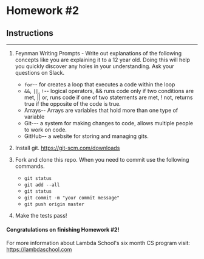# Homework #2

## Instructions
---
1. Feynman Writing Prompts - Write out explanations of the following concepts like you are explaining it to a 12 year old.  Doing this will help you quickly discover any holes in your understanding.  Ask your questions on Slack.
		
	* `for`-- for creates a loop that executes a code within the loop
	* `&&`, `||`, `!`-- logical operators, && runs code only if two conditions are met, || or, runs code if one of two statements are met, ! not, returns true if the opposite of the code is true.
	* Arrays-- Arrays are variables that hold more than one type of variable
	* Git--- a system for making changes to code, allows multiple people to work on code.
	* GitHub-- a website for storing and managing gits.


2. Install git.  https://git-scm.com/downloads


3. Fork and clone this repo.  When you need to commit use the following commands.
		
	* `git status`
	* `git add --all`
	* `git status`
	* `git commit -m "your commit message"`
	* `git push origin master`


4. Make the tests pass!


#### Congratulations on finishing Homework #2!

For more information about Lambda School's six month CS program visit: https://lambdaschool.com
